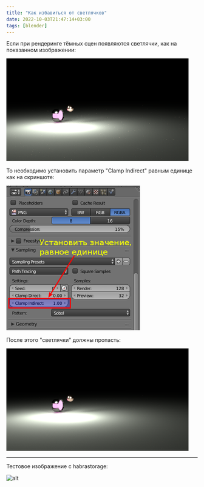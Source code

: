 ```yaml
---
title: "Как избавиться от светлячков"
date: 2022-10-03T21:47:14+03:00
tags: [blender]
---
```


Если при рендеринге тёмных сцен появляются светлячки, как на показанном изображении:

![alt](fireflies.png)

То необходимо установить параметр "Clamp Indirect" равным единице как на скриншоте:

![alt](render-settings.png)

После этого "светлячки" должны пропасть:

![alt](wo-fireflies.png)

------

Тестовое изображение с habrastorage:

![alt](https://habrastorage.org/web/3d1/194/d3b/3d1194d3b85440c99bfca150b5a59fe9.png)
